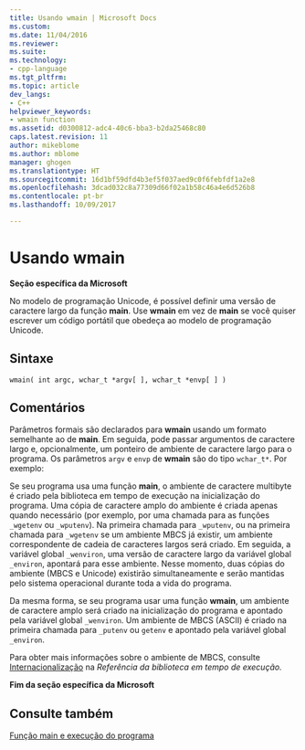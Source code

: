 ```yaml
---
title: Usando wmain | Microsoft Docs
ms.custom: 
ms.date: 11/04/2016
ms.reviewer: 
ms.suite: 
ms.technology:
- cpp-language
ms.tgt_pltfrm: 
ms.topic: article
dev_langs:
- C++
helpviewer_keywords:
- wmain function
ms.assetid: d0300812-adc4-40c6-bba3-b2da25468c80
caps.latest.revision: 11
author: mikeblome
ms.author: mblome
manager: ghogen
ms.translationtype: HT
ms.sourcegitcommit: 16d1bf59dfd4b3ef5f037aed9c0f6febfdf1a2e8
ms.openlocfilehash: 3dcad032c8a77309d66f02a1b58c46a4e6d526b8
ms.contentlocale: pt-br
ms.lasthandoff: 10/09/2017

---
```

# <a name="using-wmain"></a>Usando wmain
**Seção específica da Microsoft**  
  
 No modelo de programação Unicode, é possível definir uma versão de caractere largo da função **main**. Use **wmain** em vez de **main** se você quiser escrever um código portátil que obedeça ao modelo de programação Unicode.  
  
## <a name="syntax"></a>Sintaxe  
  
```  
wmain( int argc, wchar_t *argv[ ], wchar_t *envp[ ] )  
```  
  
## <a name="remarks"></a>Comentários  
 Parâmetros formais são declarados para **wmain** usando um formato semelhante ao de **main**. Em seguida, pode passar argumentos de caractere largo e, opcionalmente, um ponteiro de ambiente de caractere largo para o programa. Os parâmetros `argv` e `envp` de **wmain** são do tipo `wchar_t*`. Por exemplo:  
  
 Se seu programa usa uma função **main**, o ambiente de caractere multibyte é criado pela biblioteca em tempo de execução na inicialização do programa. Uma cópia de caractere amplo do ambiente é criada apenas quando necessário (por exemplo, por uma chamada para as funções `_wgetenv` ou `_wputenv`). Na primeira chamada para `_wputenv`, ou na primeira chamada para `_wgetenv` se um ambiente MBCS já existir, um ambiente correspondente de cadeia de caracteres largos será criado. Em seguida, a variável global `_wenviron`, uma versão de caractere largo da variável global `_environ`, apontará para esse ambiente. Nesse momento, duas cópias do ambiente (MBCS e Unicode) existirão simultaneamente e serão mantidas pelo sistema operacional durante toda a vida do programa.  
  
 Da mesma forma, se seu programa usar uma função **wmain**, um ambiente de caractere amplo será criado na inicialização do programa e apontado pela variável global `_wenviron`. Um ambiente de MBCS (ASCII) é criado na primeira chamada para `_putenv` ou `getenv` e apontado pela variável global `_environ`.  
  
 Para obter mais informações sobre o ambiente de MBCS, consulte [Internacionalização](../c-runtime-library/internationalization.md) na *Referência da biblioteca em tempo de execução.*  
  
 **Fim da seção específica da Microsoft**  
  
## <a name="see-also"></a>Consulte também  
 [Função main e execução do programa](../c-language/main-function-and-program-execution.md)
